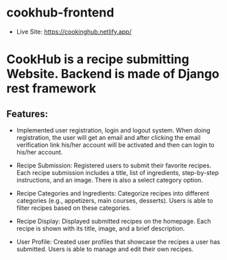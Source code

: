 # cookhub-frontend
- Live Site: https://cookinghub.netlify.app/

# CookHub is a recipe submitting Website. Backend is made of Django rest framework

## Features:
- Implemented user registration, login and logout system.
When doing registration, the user will get an email and after clicking the email verification link his/her account will be activated and then can login to his/her account.

- Recipe Submission: 
Registered users to submit their favorite recipes.
Each recipe submission includes a title, list of ingredients, step-by-step instructions, and an image.
There is also a select category option.

- Recipe Categories and Ingredients:
Categorize recipes into different categories (e.g., appetizers, main courses, desserts).
Users is able to filter recipes based on these categories.


- Recipe Display:
Displayed submitted recipes on the homepage.
Each recipe is shown with its title, image, and a brief description.

- User Profile: 
Created user profiles that showcase the recipes a user has submitted.
Users is able to manage and edit their own recipes.
 